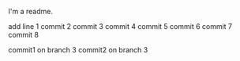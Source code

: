 
I'm a readme.

add line 1
commit 2
commit 3
commit 4
commit 5
commit 6
commit 7
commit 8



commit1 on branch 3
commit2 on branch 3
